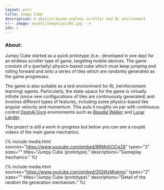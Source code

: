 ```yaml
---
layout: post
title: Jumpy Cube
description: A physics-based endless scroller and RL environment
<!-- image: assets/images/pic05.jpg -->
idx: 1
---
```

<!--  Links -->
[l1]: https://gym.openai.com/
[l2]: https://gym.openai.com/envs/BipedalWalker-v2/
[l3]: https://gym.openai.com/envs/LunarLanderContinuous-v2/

### <a class="toc_item" name="1"></a>About:

Jumpy Cube started as a quick prototype ((i.e.: developed in one day) for an endless scroller type of game, targeting mobile devices. The game consists of a (partially) physics-based cube which must keep jumping and rolling forward and onto a series of tiles which are randomly generated as the game progresses.

The game is also suitable as a test environment for RL (reinforcement learning) agents. Particularly, the state-space for the game is virtually infinite (since new configurations of tiles are continuously generated) and involves different types of features, including some physics-based like angular velocity and momentum. This puts it roughly on par with continuous control [OpenAI Gym][l1] environments such as [Bipedal Walker][l2] and [Lunar Lander][l3].

The project is still a work in progress but below you can see a couple videos of the main game mechanics.

{% include media.html
  sources="https://www.youtube.com/embed/8RMg5ClCeZ8"
  types="2"
  sizes=""
  titles="Jumpy Cube (prototype)."
  descriptions="Gameplay mechanics."
%}

{% include media.html
  sources="https://www.youtube.com/embed/ZIQWxMjokmo"
  types="2"
  sizes=""
  titles="Jumpy Cube (prototype)."
  descriptions="Detail of the random tile generation mechanism."
%}
